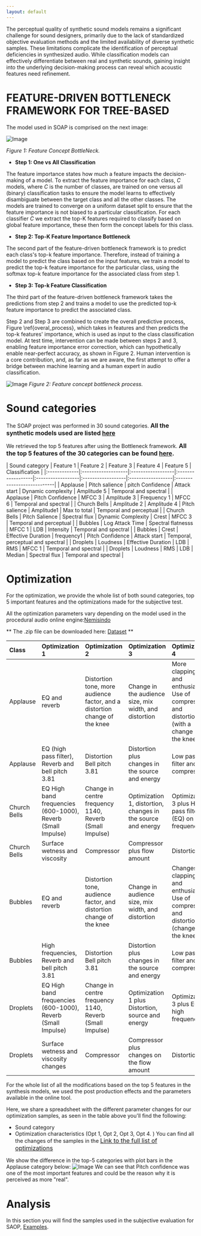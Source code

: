 ```yaml
---
layout: default
---
```


The perceptual quality of synthetic sound models remains a significant challenge for sound designers, primarily due to the lack of standardized objective evaluation methods and the limited availability of diverse synthetic samples. These limitations complicate the identification of perceptual deficiencies in synthesized audio. While classification models can effectively differentiate between real and synthetic sounds, gaining insight into the underlying decision-making process can reveal which acoustic features need refinement.

# FEATURE-DRIVEN BOTTLENECK FRAMEWORK FOR TREE-BASED
The model used in SOAP is comprised on the next image:

![Image](assets/img/FCB.png)

*Figure 1: Feature Concept BottleNeck.*

- **Step 1: One vs All Classification**

The feature importance states how much a feature impacts the decision-making of a model. To extract the feature importance for each class, _C_ models, where _C_ is the number of classes, are trained on one versus all (binary) classification tasks to ensure the model learns to effectively disambiguate between the target class and all the other classes. The models are trained to converge on a uniform dataset split to ensure that the feature importance is not biased to a particular classification. For each classifier _C_ we extract the top-K features required to classify based on global feature importance, these then form the concept labels for this class. 


- **Step 2: Top-K Feature Importance Bottleneck**

The second part of the feature-driven bottleneck framework is to predict each class's top-k feature importance. Therefore, instead of training a model to predict the class based on the input features, we train a model to predict the top-k feature importance for the particular class, using the softmax top-k feature importance for the associated class from step 1. 
- **Step 3: Top-k Feature Classification**

The third part of the feature-driven bottleneck framework takes the predictions from step 2 and trains a model to use the predicted top-k feature importance to predict the associated class. 


Step 2 and Step 3 are combined to create the overall predictive process, Figure \ref{overal_process}, which takes in features and then predicts the top-k features' importance, which is used as input to the class classification model. At test time, intervention can be made between steps 2 and 3, enabling feature importance error correction, which can hypothetically enable near-perfect accuracy, as shown in Figure 2. Human intervention is a core contribution, and, as far as we are aware, the first attempt to offer a bridge between machine learning and a human expert in audio classification.


![Image](assets/img/FCB_process.png)
*Figure 2: Feature concept bottleneck process.*

# Sound categories

The SOAP project was performed in 30 sound categories. <span style="font-size: 16px;">**All the synthetic models used are listed [here](https://docs.google.com/spreadsheets/d/1KNiRQdd2AxuzoDDhtLKynx-YiRtXolz7Cmi_yLuYXLk/edit?usp=sharing)**</span>

We retrieved the top 5 features after using the Bottleneck framework. <span style="font-size: 16px;">**All the top 5 features of the 30 categories can be found [here](https://docs.google.com/spreadsheets/d/1D9WmVtdcp3gVJVWvY20wZEMUg0LAxOCs-plfeZjsb-M/edit?usp=sharing).**</span>


| Sound category     | Feature 1    | Feature 2         | Feature 3        | Feature 4         | Feature 5          | Classification        |
|:-------------|:-------------------|:------------------|:------------------|:------------------|:------------------|:------------------|:---------------------------|
| Applause     | Pitch salience      | pitch Confidence   | Attack start       | Dynamic complexity     | Amplitude 5        | Temporal and spectral  |
| Applause     | Pitch Confidence    | MFCC 3           | Amplitude 3        | Frequency 1        | MFCC 6           | Temporal and spectral  |
| Church Bells | Amplitude 2         | Amplitude 4       | Pitch salience     | Amplitude1        | Max to total        | Temporal and perceptual |
| Church Bells | Pitch Salience      | Spectral flux      | Dynamic Complexity     | Crest             | MFCC 3            | Temporal and perceptual |
| Bubbles      | Log Attack Time      | Spectral flatnesss | MFCC 1          | LDB               | Intensity         | Temporal and spectral  |
| Bubbles      | Crest              | Effective Duration | frequency1        | Pitch Confidence   | Attack start       | Temporal, perceptual and spectral |
| Droplets     | Loudness           | Effective Duration | LDB              | RMS              | MFCC 1           | Temporal and spectral  |
| Droplets     | Loudness           | RMS          | LDB             | Median            | Spectral flux      | Temporal and spectral  |


# Optimization
For the optimization, we provide the whole list of both sound categories, top 5 important features and the optimizations made for the subjective test. 

All the optimization parameters vary depending on the model used in the procedural audio online engine:[Nemisindo](https://www.nemisindo.com)


** The .zip file can be downloaded here: [Dataset](https://drive.google.com/file/d/1f5xf9ZPqKKl-iOVH5jyJUJ8wKT4LzMnP/view?usp=share_link) **

| Class          | Optimization 1                                                | Optimization 2                                                        | Optimization 3                                                     | Optimization 4                                                     |
|:---------------|:---------------------------------------------------------------|:----------------------------------------------------------------------|:-------------------------------------------------------------------|:-------------------------------------------------------------------|
| Applause       | EQ and reverb                                                   | Distortion tone, more audience factor, and a distortion change of the knee | Change in the audience size, mix width, and distortion             | More clapping rate and enthusiasm. Use of compressor and distortion (with a change in the knee) |
| Applause       | EQ (high pass filter), Reverb and bell pitch 3.81               | Distortion Bell pitch 3.81                                              | Distortion plus changes in the source and energy                   | Low pass filter and compressor                                     |
| Church Bells   | EQ High band frequencies (600-1000), Reverb (Small Impulse)     | Change in centre frequency 1140, Reverb (Small Impulse)                | Optimization 1, distortion, changes in the source and energy       | Optimization 3 plus High pass filter (EQ) on frequencies           |
| Church Bells   | Surface wetness and viscosity                                   | Compressor                                                             | Compressor plus flow amount                                        | Distortion                                                         |
| Bubbles        | EQ and reverb                                                    | Distortion tone, audience factor, and distortion change of the knee    | Change in audience size, mix width, and distortion                 | Changes in clapping rate and enthusiasm. Use of compressor and distortion (change in the knee) |
| Bubbles        | High frequencies, Reverb and bell pitch 3.81                    | Distortion Bell pitch 3.81                                              | Distortion plus changes in the source and energy                   | Low pass filter and compressor                                     |
| Droplets       | EQ High band frequencies (600-1000), Reverb (Small Impulse)     | Change in centre frequency 1140, Reverb (Small Impulse)                | Optimization 1 plus Distortion, source and energy                  | Optimization 3 plus EQ on high frequencies                         |
| Droplets       | Surface wetness and viscosity changes                           | Compressor                                                             | Compressor plus changes on the flow amount                         | Distortion                                                         |


For the whole list of all the modifications based on the top 5 features in the synthesis models, we used the post production effects and the parameters available in the online tool. 

Here, we share a spreadsheet with  the different parameter changes for our optimization samples, as seen in the table above you'll find the following:
*   Sound category
*   Optimization characteristics (Opt 1, Opt 2, Opt 3, Opt 4. )
You can find all the changes of the samples in the 
<span style="font-size: 16px;">[Link to the full list of optimizations](https://docs.google.com/spreadsheets/d/1yg0VtcU-2Eo1-I1Io8vB-8VSBgrAsxN4SJoMKOjoBSE/edit?usp=sharing)</span>

We show the difference in the top-5 categories with plot bars in the Applause category below: 
![Image](/assets/img/Applausefeature_comparison.png)
We can see that Pitch confidence was one of the most important features and could be the reason why it is perceived as more "real". 

# Analysis
In this section you will find the samples used in the subjective evaluation for SAOP, 
[Examples](./another-page.html).


